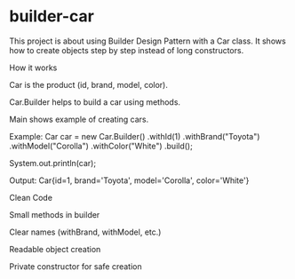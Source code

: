 # builder-car
This project is about using Builder Design Pattern with a Car class.
It shows how to create objects step by step instead of long constructors.

How it works

Car is the product (id, brand, model, color).

Car.Builder helps to build a car using methods.

Main shows example of creating cars.

Example:
Car car = new Car.Builder()
        .withId(1)
        .withBrand("Toyota")
        .withModel("Corolla")
        .withColor("White")
        .build();

System.out.println(car);

Output:
Car{id=1, brand='Toyota', model='Corolla', color='White'}

Clean Code

Small methods in builder

Clear names (withBrand, withModel, etc.)

Readable object creation

Private constructor for safe creation
